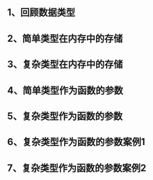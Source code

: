 ## 1、回顾数据类型
## 2、简单类型在内存中的存储
## 3、复杂类型在内存中的存储
## 4、简单类型作为函数的参数
## 5、复杂类型作为函数的参数
## 6、复杂类型作为函数的参数案例1
## 7、复杂类型作为函数的参数案例2